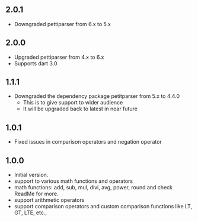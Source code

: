 ## 2.0.1

- Downgraded pettiparser from 6.x to 5.x

## 2.0.0

- Upgraded pettiparser from 4.x to 6.x
- Supports dart 3.0

## 1.1.1

- Downgraded the dependency package petitparser from 5.x to 4.4.0
  - This is to give support to wider audience
  - It will be upgraded back to latest in near future

## 1.0.1

- Fixed issues in comparison operators and negation operator

## 1.0.0

- Initial version.
- support to various math functions and operators
- math functions: add, sub, mul, divi, avg, power, round and check ReadMe for more.
- support arithmetic operators
- support comparison operators and custom comparison functions like LT, GT, LTE, etc.,
